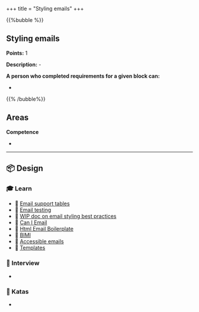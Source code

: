 +++
title = "Styling emails"
+++

{{%bubble %}}

## Styling emails

**Points:** 1

**Description:** -

**A person who completed requirements for a given block can:**

-

{{% /bubble%}}

## Areas

**Competence**

-

---

## 📦 Design

### 🎓 Learn

* 📗 [Email support tables](https://www.campaignmonitor.com/css/)
* 📗 [Email testing](https://www.emailonacid.com/)
* 📗 [WIP doc on email styling best practices](https://docs.google.com/document/d/1s6DcsUJl57ugbjPqd9ff-GAYBNpYNAhhP1PFfGBSSiw/edit#)
* 📗 [Can I Email](https://www.caniemail.com/)
* 📗 [Html Email Boilerplate](http://htmlemailboilerplate.com/) 
* 📗 [BIMI](https://www.emailonacid.com/papers/bimi-implementation-what-to-expect/) 
* 📗 [Accessible emails](https://www.emailonacid.com/blog/article/email-development/how-to-code-accessible-emails/) 
* 📗 [Templates](https://www.emailonacid.com/blog/article/email-development/600_free_email_templates/) 

### 🎤 Interview

- 

### 📝 Katas

- 
